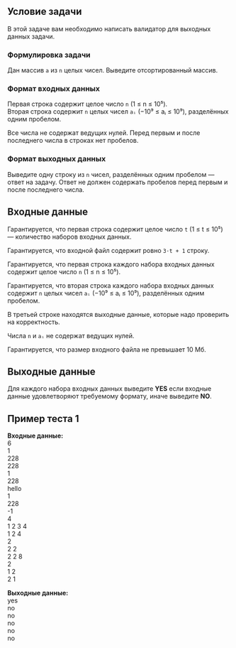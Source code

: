 ## Условие задачи

В этой задаче вам необходимо написать валидатор для выходных данных задачи.

### Формулировка задачи

Дан массив `a` из `n` целых чисел. Выведите отсортированный массив.

### Формат входных данных

Первая строка содержит целое число `n` (1 ≤ n ≤ 10⁵).  
Вторая строка содержит `n` целых чисел `aᵢ` (−10⁹ ≤ aᵢ ≤ 10⁹), разделённых одним пробелом.

Все числа не содержат ведущих нулей. Перед первым и после последнего числа в строках нет пробелов.

### Формат выходных данных

Выведите одну строку из `n` чисел, разделённых одним пробелом — ответ на задачу. Ответ не должен содержать пробелов перед первым и после последнего числа.

## Входные данные

Гарантируется, что первая строка содержит целое число `t` (1 ≤ t ≤ 10⁵) — количество наборов входных данных.

Гарантируется, что входной файл содержит ровно `3⋅t + 1` строку.

Гарантируется, что первая строка каждого набора входных данных содержит целое число `n` (1 ≤ n ≤ 10⁵).

Гарантируется, что вторая строка каждого набора входных данных содержит `n` целых чисел `aᵢ` (−10⁹ ≤ aᵢ ≤ 10⁹), разделённых одним пробелом.

В третьей строке находятся выходные данные, которые надо проверить на корректность.

Числа `n` и `aᵢ` не содержат ведущих нулей.

Гарантируется, что размер входного файла не превышает 10 Мб.

## Выходные данные

Для каждого набора входных данных выведите **YES** если входные данные удовлетворяют требуемому формату, иначе выведите **NO**.

## Пример теста 1

**Входные данные:**
<br>6
<br>1
<br>228
<br>228
<br>1
<br>228
<br>hello
<br>1
<br>228
<br>-1
<br>4
<br>1 2 3 4
<br>1 2 4
<br>2
<br>2 2
<br>2 2 8
<br>2
<br>1 2
<br>2 1


**Выходные данные:**
<br>yes
<br>no
<br>no
<br>no
<br>no
<br>no